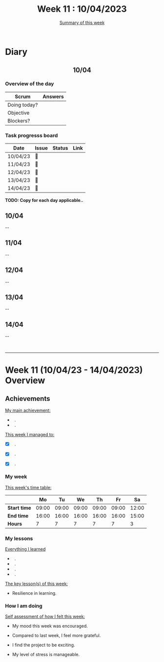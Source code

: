 


<!-- 
  Welcome to your weekly agenda.
  In this agenda, you will note down day to day progress.
-->

<h1 align="center">Week 11 : 10/04/2023</h1>

<p align="center"><a href="#summary">Summary of this week</a></p>

<br/>

<!-- 
  -- SECTION: OVERVIEW
  -- For each day, fill out your dairy
  -->

<h1>Diary</h1>

<h2 align="center">10/04</h2>

### Overview of the day

<!-- Fill out the daily scrum table 
  -- Doing today? - What are you working on today?
  -- Objective?   - What do you hope to achieve today?
  -- Blockers?    - Any blockers? Anywhere you need help?
-->

| Scrum	       |                             Answers 	                                          | 
|----------	   |-------	                                                                        |
| Doing today? |      |
| Objective    |      |
| Blockers?    |                           |

### Task progresss board

<!-- List all the tasks and bounties in progress this week -->

| Date     	| Issue 	| Status 	| Link 	|
|----------	|-------	|--------	|------	|
| 10/04/23	| :art: |
| 11/04/23 	| :art: |
| 12/04/23 	| :art: |
| 13/04/23 	| :art: |
| 14/04/23 	| :art: |


**TODO: Copy for each day applicable..**

<h2 align="left">10/04</h2>

*--*

<h2 align="left">11/04</h2>

*--*

<h2 align="left">12/04</h2>

*--*

<h2 align="left">13/04</h2>

*--*

<h2 align="left">14/04</h2>

*--*

<br/>

<hr id="summary" />
<!-- Fill this section at the end of each week, -->

# Week 11 (10/04/23 - 14/04/2023) Overview

<!-- What was your main achievement -->
<h2>Achievements</h2>

<u>My main achievement:</u>

- ` `.
- ` `.

<!-- Write the achievement you are most proud off in one line! -->
<!-- <h3 align="left">Kicking off the sprint and running the project!</h3> -->

<!-- List all your achievement -->
<u>This week I managed to:</u>

- [x] ` `. 
- [x] ` `. 
- [x] ` `.


### My week
<!-- Keep track of your time table daily -->
<u>This week's time table:</u>

|                |   Mo  |   Tu  |   We  |   Th   |   Fr   |   Sa    |
|---             |---	   |---	   |---    |---     |---     |---      |
| **Start time** | 09:00 | 09:00 | 09:00 | 09:00  | 09:00  | 12:00   |
| **End time**	 | 16:00 | 16:00 | 16:00 | 16:00  | 16:00  | 15:00   |
| **Hours**	     |   7   |   7   |   7   |   7    |    7   |   3     |


### My lessons
<!-- What did I learn? -->
<u>Everything I learned</u>

- ` `.
- ` `.
- ` `.
- ` `.

<u>The key lesson(s) of this week:</u>

- Resilience in learning.

### How I am doing
<!-- How did you feel? -->
<u>Self assessment of how I felt this week:</u>

- My mood this week was <!--(exciting / encouraged / happy / afraid / overwhelmed / ...)--> encouraged.
  
- Compared to last week, I feel more <!--(excited / encouraged / happy / overhwelmed / grateful / disappointed / bored / ...)--> grateful.

- I find the project to be <!--(joyful / relaxing / exciting / it challenges me / difficult / I need something more challenging / ...)-->  exciting.

- My level of stress is <!--(relaxed / manageable / high)--> manageable.